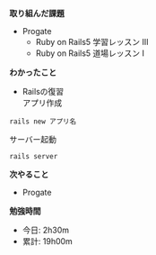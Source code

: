 **取り組んだ課題**
- Progate
  - Ruby on Rails5 学習レッスン Ⅲ
  - Ruby on Rails5 道場レッスン I

**わかったこと**　　
- Railsの復習  
アプリ作成
```
rails new アプリ名
```
サーバー起動
```
rails server
```

**次やること**  
- Progate


**勉強時間**  
- 今日: 2h30m
- 累計: 19h00m
